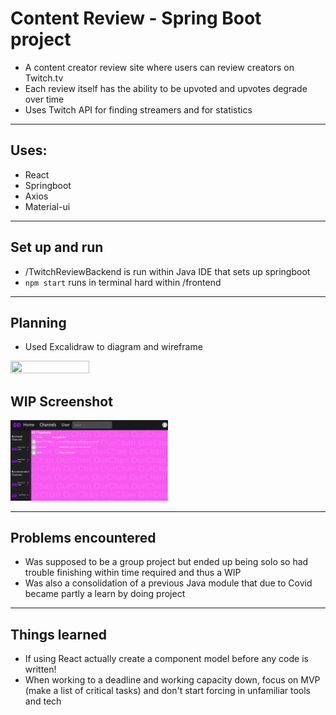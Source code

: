 # Content Review - Spring Boot project

- A content creator review site where users can review creators on Twitch.tv
- Each review itself has the ability to be upvoted and upvotes degrade over time
- Uses Twitch API for finding streamers and for statistics

---

## **Uses:**

- React
- Springboot
- Axios
- Material-ui

---

## **Set up and run**

- /TwitchReviewBackend is run within Java IDE that sets up springboot
- `npm start` runs in terminal hard within /frontend 

---

## **Planning**

- Used Excalidraw to diagram and wireframe

<img src="https://github.com/NodeToNowhere/Content-Review/blob/main/TwitchReview_Planning.png" width="50%" height="50%">

## **WIP Screenshot**

<img src="https://github.com/NodeToNowhere/Content-Review/blob/main/WIP_Review.PNG" width="50%" height="50%">

---

## **Problems encountered**

- Was supposed to be a group project but ended up being solo so had trouble finishing within time required and thus a WIP
- Was also a consolidation of a previous Java module that due to Covid became partly a learn by doing project

---

## **Things learned**

- If using React actually create a component model before any code is written!
- When working to a deadline and working capacity down, focus on MVP (make a list of critical tasks) and don't start forcing in unfamiliar tools and tech

